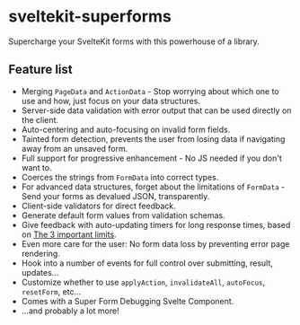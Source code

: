 # sveltekit-superforms

Supercharge your SvelteKit forms with this powerhouse of a library.

## Feature list

- Merging `PageData` and `ActionData` - Stop worrying about which one to use and how, just focus on your data structures.
- Server-side data validation with error output that can be used directly on the client.
- Auto-centering and auto-focusing on invalid form fields.
- Tainted form detection, prevents the user from losing data if navigating away from an unsaved form.
- Full support for progressive enhancement - No JS needed if you don't want to.
- Coerces the strings from `FormData` into correct types.
- For advanced data structures, forget about the limitations of `FormData` - Send your forms as devalued JSON, transparently.
- Client-side validators for direct feedback.
- Generate default form values from validation schemas.
- Give feedback with auto-updating timers for long response times, based on [The 3 important limits](https://www.nngroup.com/articles/response-times-3-important-limits/).
- Even more care for the user: No form data loss by preventing error page rendering.
- Hook into a number of events for full control over submitting, result, updates...
- Customize whether to use `applyAction`, `invalidateAll`, `autoFocus`, `resetForm`, etc...
- Comes with a Super Form Debugging Svelte Component.
- ...and probably a lot more!
